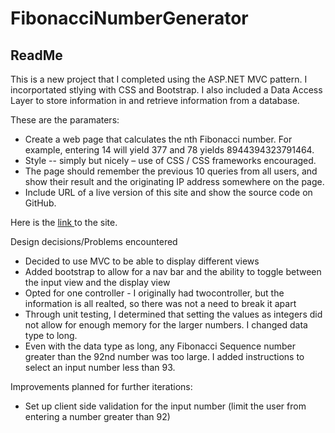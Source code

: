 # FibonacciNumberGenerator
<h2> ReadMe</h2>


<p>This is a new project that I completed using the ASP.NET MVC pattern. I incorportated stlying with CSS and Bootstrap. I also included
a Data Access Layer to store information in and retrieve information from a database.</p>

<p>These are the paramaters: </p>
<ul>
	<li>Create a web page that calculates the nth Fibonacci number. For example, entering 14 will yield 377 and 78 yields 8944394323791464. </li>
	<li>Style -- simply but nicely – use of CSS / CSS frameworks encouraged. </li>
	<li>The page should remember the previous 10 queries from all users, and show their result and the originating IP address somewhere on the page.</li>
	<li>Include URL of a live version of this site and show the source code on GitHub. </li>
</ul>

<p>Here is the <a href="http://fibonaccinumbergenerator.apphb.com/"> link </a> to the site.<p>

<p>Design decisions/Problems encountered</p>
	<ul>
		<li>Decided to use MVC to be able to display different views</li>
		<li>Added bootstrap to allow for a nav bar and the ability to toggle between the input view and the display view</li>
		<li>Opted for one controller - I originally had twocontroller, but the information is all realted, so there was not a need to break it apart</li>
		<li>Through unit testing, I determined that setting the values as integers did not allow for enough memory for the larger numbers.  I changed data type to long. </li>
		<li>Even with the data type as long, any Fibonacci Sequence number greater than the 92nd number was too large.  I added instructions to select an input number less than 93.</li>
	</ul>
	
<p>Improvements planned for further iterations:</p>
	<ul>
		<li>Set up client side validation for the input number (limit the user from entering a number greater than 92)</li>
	</ul>
